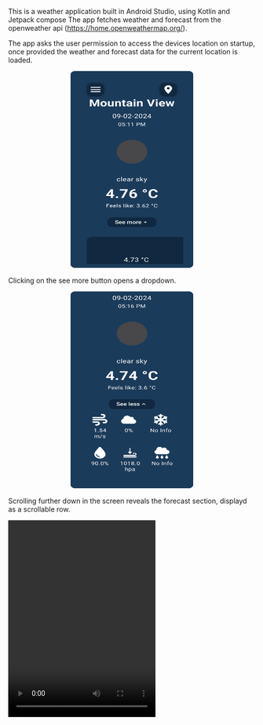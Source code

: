 This is a weather application built in Android Studio, using Kotlin and Jetpack compose
The app fetches weather and forecast from the openweather api (https://home.openweathermap.org/).

The app asks the user permission to access the devices location on  startup, once provided the weather and forecast data for the current location is loaded.

<p align="center">
  <img src="https://github.com/Samhitha-2001/Weather-app-in-Android-using-Kotlin-and-Jetpack-compose/blob/main/screenshots/First%20screen.png" width="250" height="400" />
</p>

Clicking on the see more button opens a dropdown.

<p align="center">
  <img src="https://github.com/Samhitha-2001/Weather-app-in-Android-using-Kotlin-and-Jetpack-compose/blob/main/screenshots/See%20more%20weather.png" width="250" height="400" />
</p>

Scrolling further down in the screen reveals the forecast section, displayd as a scrollable row.


<video width="300" height="400" src="https://github.com/Samhitha-2001/Weather-app-in-Android-using-Kotlin-and-Jetpack-compose/blob/main/screenshots/ForecastRow.mp4"></video>
